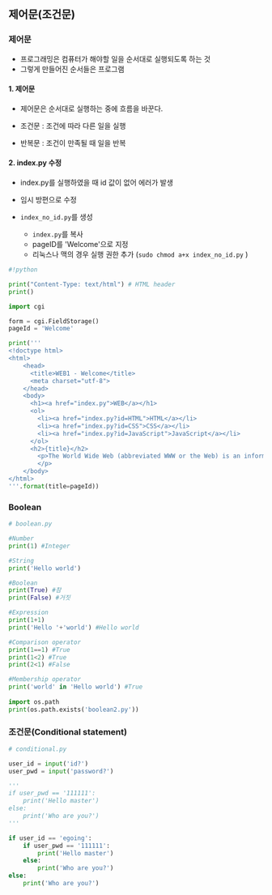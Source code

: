 ## 제어문(조건문)

### 제어문

- 프로그래밍은 컴퓨터가 해야할 일을 순서대로 실행되도록 하는 것
- 그렇게 만들어진 순서들은 프로그램



#### 1. 제어문

- 제어문은 순서대로 실행하는 중에 흐름을 바꾼다.

- 조건문 : 조건에 따라 다른 일을 실행
- 반복문 : 조건이 만족될 때 일을 반복



#### 2. index.py 수정

- index.py를 실행하였을 때 id 값이 없어 에러가 발생
- 임시 방편으로 수정



- `index_no_id.py`를 생성
  - `index.py`를 복사
  - pageID를 'Welcome'으로 지정
  - 리눅스나 맥의 경우 실행 권한 추가 (`sudo chmod a+x index_no_id.py` )

```python
#!python

print("Content-Type: text/html") # HTML header
print()

import cgi

form = cgi.FieldStorage()
pageId = 'Welcome'

print('''
<!doctype html>
<html>
    <head>
      <title>WEB1 - Welcome</title>
      <meta charset="utf-8">
    </head>
    <body>
      <h1><a href="index.py">WEB</a></h1>
      <ol>
        <li><a href="index.py?id=HTML">HTML</a></li>
        <li><a href="index.py?id=CSS">CSS</a></li>
        <li><a href="index.py?id=JavaScript">JavaScript</a></li>
      </ol>
      <h2>{title}</h2>
        <p>The World Wide Web (abbreviated WWW or the Web) is an information space where documents and other web resources are identified by Uniform Resource Locators (URLs), interlinked by hypertext links, and can be accessed via the Internet.[1] English scientist Tim Berners-Lee invented the World Wide Web in 1989. He wrote the first web browser computer program in 1990 while employed at CERN in Switzerland.[2][3] The Web browser was released outside of CERN in 1991, first to other research institutions starting in January 1991 and to the general public on the Internet in August 1991.
        </p>
    </body>
</html>
'''.format(title=pageId))
```



### Boolean

```python
# boolean.py

#Number
print(1) #Integer

#String
print('Hello world')

#Boolean
print(True) #참
print(False) #거짓

#Expression
print(1+1)
print('Hello '+'world') #Hello world

#Comparison operator
print(1==1) #True
print(1<2) #True
print(2<1) #False

#Membership operator
print('world' in 'Hello world') #True
 
import os.path
print(os.path.exists('boolean2.py'))
```



### 조건문(Conditional statement)

```python
# conditional.py

user_id = input('id?')
user_pwd = input('password?')

'''
if user_pwd == '111111':
    print('Hello master')
else:
    print('Who are you?')
'''

if user_id == 'egoing':
    if user_pwd == '111111':
        print('Hello master')
    else:
        print('Who are you?')
else:
    print('Who are you?')
```

